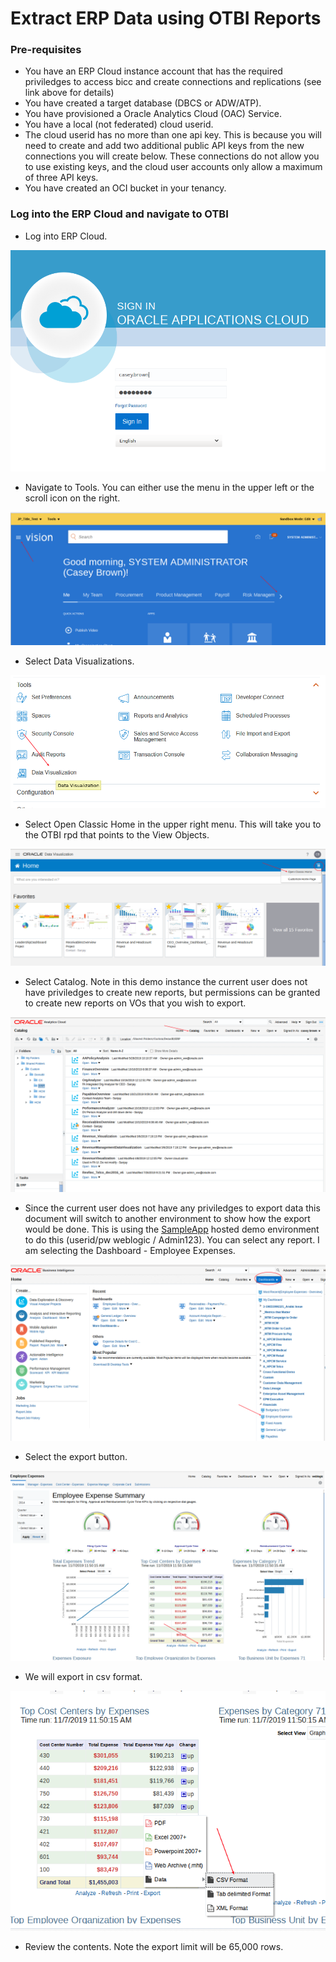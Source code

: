# **Extract ERP Data using OTBI Reports**

### **Pre-requisites**

- You have an ERP Cloud instance account that has the required priviledges to access bicc and create connections and replications (see link above for details)
- You have created a target database (DBCS or ADW/ATP).
- You have provisioned a Oracle Analytics Cloud (OAC) Service.
- You have a local (not federated) cloud userid.
- The cloud userid has no more than one api key.  This is because you will need to create and add two additional public API keys from the new connections you will create below.  These connections do not allow you to use existing keys, and the cloud user accounts only allow a maximum of three API keys.
- You have created an OCI bucket in your tenancy.

### **Log into the ERP Cloud and navigate to OTBI**

- Log into ERP Cloud.

![](images/052.png)

- Navigate to Tools.  You can either use the menu in the upper left or the scroll icon on the right.

![](images/053.png)

- Select Data Visualizations.

![](images/054.png)

- Select Open Classic Home in the upper right menu.  This will take you to the OTBI rpd that points to the View Objects.

![](images/055.png)

- Select Catalog.  Note in this demo instance the current user does not have priviledges to create new reports, but permissions can be granted to create new reports on VOs that you wish to export.

![](images/056.png)

- Since the current user does not have any priviledges to export data this document will switch to another environment to show how the export would be done.  This is using the [SampleApp](http://sampleappv607biapp-wikibiappsb3a-k124bbx7.srv.ravcloud.com:9502/analytics/saw.dll?bieehome&startPage=1) hosted demo environment to do this (userid/pw weblogic / Admin123).  You can select any report.  I am selecting the Dashboard - Employee Expenses.

![](images/057.png)

- Select the export button.

![](images/058.png)

- We will export in csv format.

![](images/059.png)

- Review the contents.  Note the export limit will be 65,000 rows.

